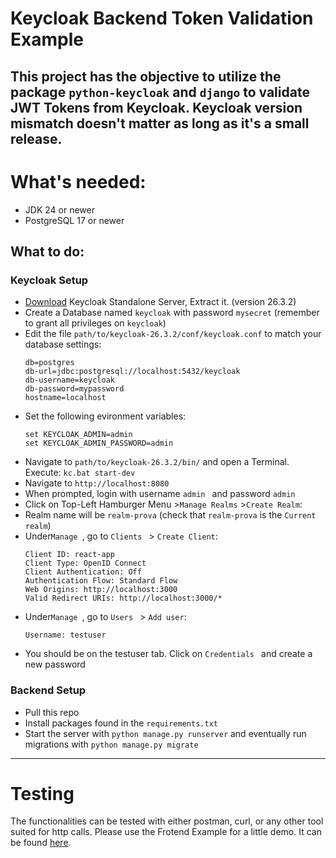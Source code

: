 # Keycloak Backend Token Validation Example

This project has the objective to utilize the package `python-keycloak` and `django` to validate JWT Tokens from Keycloak. 
Keycloak version mismatch doesn't matter as long as it's a small release.
---
# What's needed:
- JDK 24 or newer
- PostgreSQL 17 or newer

## What to do: 
### Keycloak Setup
- [Download](https://github.com/keycloak/keycloak/releases/download/26.3.3/keycloak-26.3.3.zip) Keycloak Standalone Server, Extract it. (version 26.3.2)
- Create a Database named `keycloak` with password `mysecret` (remember to grant all privileges on `keycloak`)
- Edit the file `path/to/keycloak-26.3.2/conf/keycloak.conf` to match your database settings:
    ```
    db=postgres
    db-url=jdbc:postgresql://localhost:5432/keycloak
    db-username=keycloak
    db-password=mypassword
    hostname=localhost
    ```
- Set the following evironment variables:
    ```
    set KEYCLOAK_ADMIN=admin
    set KEYCLOAK_ADMIN_PASSWORD=admin
    ```
- Navigate to `path/to/keycloak-26.3.2/bin/` and open a Terminal. Execute: `kc.bat start-dev`
- Navigate to `http://localhost:8080`
- When prompted, login with username `admin ` and password `admin `
- Click on Top-Left Hamburger Menu >`Manage Realms` >`Create Realm`:
- Realm name will be `realm-prova` (check that `realm-prova` is the `Current realm`)
- Under`Manage `, go to `Clients ` > `Create Client`:
    ```
    Client ID: react-app
    Client Type: OpenID Connect
    Client Authentication: Off
    Authentication Flow: Standard Flow
    Web Origins: http://localhost:3000
    Valid Redirect URIs: http://localhost:3000/*
    ```
- Under`Manage `, go to `Users ` > `Add user`:
    ```
    Username: testuser
    ```
- You should be on the testuser tab. Click on `Credentials ` and create a new password

### Backend Setup
- Pull this repo
- Install packages found in the `requirements.txt`
- Start the server with `python manage.py runserver` and eventually run migrations with `python manage.py migrate`
---
# Testing

The functionalities can be tested with either postman, curl, or any other tool suited for http calls. 
Please use the Frotend Example for a little demo. It can be found [here](https://github.com/loryphone205/keycloak_frontend_example).
